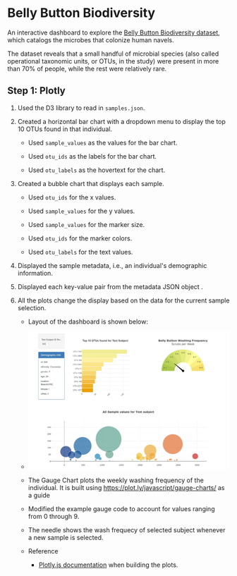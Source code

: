 #  Belly Button Biodiversity

An interactive dashboard to explore the [Belly Button Biodiversity dataset](http://robdunnlab.com/projects/belly-button-biodiversity/), which catalogs the microbes that colonize human navels.

The dataset reveals that a small handful of microbial species (also called operational taxonomic units, or OTUs, in the study) were present in more than 70% of people, while the rest were relatively rare.

## Step 1: Plotly

1. Used the D3 library to read in `samples.json`.

2. Created a horizontal bar chart with a dropdown menu to display the top 10 OTUs found in that individual.

    * Used `sample_values` as the values for the bar chart.

    * Used `otu_ids` as the labels for the bar chart.

    * Used `otu_labels` as the hovertext for the chart.



3. Created a bubble chart that displays each sample.

    * Used `otu_ids` for the x values.

    * Used `sample_values` for the y values.

    * Used `sample_values` for the marker size.

    * Used `otu_ids` for the marker colors.

    * Used `otu_labels` for the text values.



4. Displayed the sample metadata, i.e., an individual's demographic information.


5. Displayed each key-value pair from the metadata JSON object .


6. All the plots change the display based on the data for the current sample selection.

    * Layout of the dashboard is shown below:

    * ![dashboard](DashBoard/Images/dashboard.jpg)

    * The Gauge Chart plots the weekly washing frequency of the individual. It is built using  <https://plot.ly/javascript/gauge-charts/> as a guide

    * Modified the example gauge code to account for values ranging from 0 through 9.

    * The needle shows the wash frequecy of selected subject whenever a new sample is selected.


    * Reference
        * [Plotly.js documentation](https://plot.ly/javascript/) when building the plots.